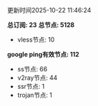 更新时间2025-10-22 11:46:24

**总订阅: 23**
**总节点: 5128**
- vless节点: 10

**google ping有效节点: 112**
- ss节点: 66
- v2ray节点: 44
- ssr节点: 1
- trojan节点: 1
